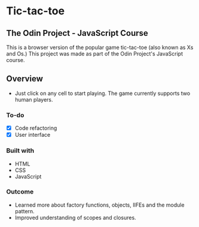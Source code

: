 # Tic-tac-toe

## The Odin Project - JavaScript Course

This is a browser version of the popular game tic-tac-toe (also known as Xs and Os.) This project was made as part of the Odin Project's JavaScript course.

## Overview

- Just click on any cell to start playing. The game currently supports two human players.

### To-do

- [x] Code refactoring
- [x] User interface

### Built with

- HTML
- CSS
- JavaScript

### Outcome

- Learned more about factory functions, objects, IIFEs and the module pattern.
- Improved understanding of scopes and closures.
